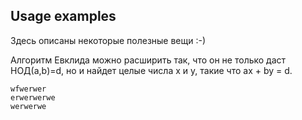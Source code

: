Usage examples
--------------

Здесь описаны некоторые полезные вещи :-)


Алгоритм Евклида можно расширить так, что он не только даст НОД(a,b)=d, но и найдет целые числа x и y, такие что ax + by = d.

```
wfwerwer
erwerwerwe
werwerwe
```
